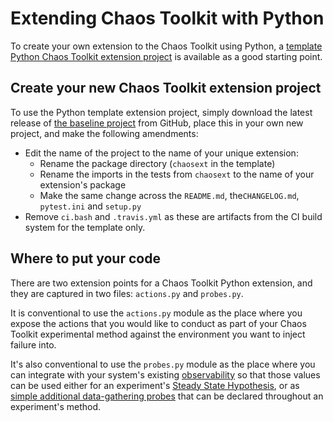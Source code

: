 # Extending Chaos Toolkit with Python

To create your own extension to the Chaos Toolkit using Python, a [template Python Chaos Toolkit extension project][template-project] is available as a good starting point.

## Create your new Chaos Toolkit extension project

To use the Python template extension project, simply download the latest release of [the baseline project][template-project] from GitHub, place this in your own new project, and make the following amendments:

* Edit the name of the project to the name of your unique extension:
    * Rename the package directory (`chaosext` in the template)
    * Rename the imports in the tests from `chaosext` to the name of your extension's package
    * Make the same change across the `README.md`, the`CHANGELOG.md`, `pytest.ini` and `setup.py`
* Remove `ci.bash` and `.travis.yml` as these are artifacts from the CI build system for the template only.

[template-project]: https://github.com/chaostoolkit/chaostoolkit-extension-template

## Where to put your code

There are two extension points for a Chaos Toolkit Python extension, and they are captured in two files: `actions.py` and `probes.py`.

It is conventional to use the `actions.py` module as the place where you expose the actions that you would like to conduct as part of your Chaos Toolkit experimental method against the environment you want to inject failure into.

It's also conventional to use the `probes.py` module as the place where you can integrate with your system's existing [observability](https://www.infoq.com/articles/charity-majors-observability-failure) so that those values can be used either for an experiment's [Steady State Hypothesis][hypothesis], or as [simple additional data-gathering probes][simple-probe] that can be declared throughout an experiment's method.

[hypothesis]: ../api/experiment.md#steady-state-probe-tolerance
[simple-probe]: ../api/experiment.md#probe

